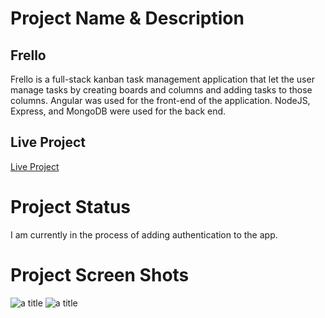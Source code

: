 # Project Name & Description

## Frello

Frello is a full-stack kanban task management application that let the user manage tasks by creating boards and columns and adding tasks to those columns.
Angular was used for the front-end of the application. NodeJS, Express, and MongoDB were used for the back end.

## Live Project

[Live Project](https://frello-task-management.vercel.app)

# Project Status

I am currently in the process of adding authentication to the app. 

# Project Screen Shots


![](https://i.ibb.co/cQ8QwXy/Screen-Shot-2022-10-13-at-7-35-48-PM.png "a title")
![](https://i.ibb.co/fCh0MTD/Screen-Shot-2022-10-13-at-7-35-59-PM.png "a title")
